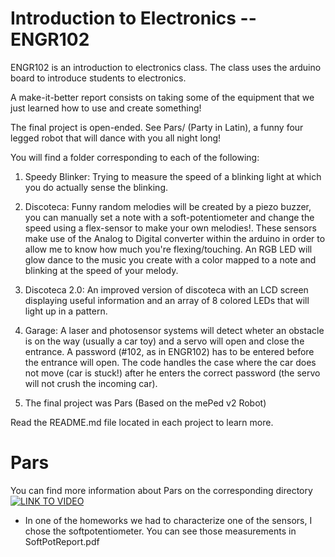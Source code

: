 # Introduction to Electronics -- ENGR102
ENGR102 is an introduction to electronics class. The class uses the arduino board to introduce students to electronics.

A make-it-better report consists on taking some of the equipment that we just learned how to use and create something!

The final project is open-ended. See Pars/ (Party in Latin), a funny four legged robot that will dance with you all night long! 

You will find a folder corresponding to each of the following:

1. Speedy Blinker: Trying to measure the speed of a blinking light at which you do actually sense the blinking.

2. Discoteca: Funny random melodies will be created by a piezo buzzer, you can manually set a note with a soft-potentiometer and change the speed using a flex-sensor to make your own melodies!. These sensors make use of the Analog to Digital converter within the arduino in order to allow me to know how much you're flexing/touching. An RGB LED will glow dance to the music you create with a color mapped to a note and blinking at the speed of your melody.

3. Discoteca 2.0: An improved version of discoteca with an LCD screen displaying useful information and an array of 8 colored LEDs that will light up in a pattern.

4. Garage: A laser and photosensor systems will detect wheter an obstacle is on the way (usually a car toy) and a servo will open and close the entrance. A password (#102, as in ENGR102) has to be entered before the entrance will open. The code handles the case where the car does not move (car is stuck!) after he enters the correct password (the servo will not crush the incoming car).

5. The final project was Pars (Based on the mePed v2 Robot)

Read the README.md file located in each project to learn more. 

# Pars
You can find more information about Pars on the corresponding directory
[![LINK TO VIDEO](https://i.ytimg.com/vi/2qAEbLpa97w/hqdefault.jpg)](https://youtu.be/2qAEbLpa97w)

* In one of the homeworks we had to characterize one of the sensors, I chose the softpotentiometer. You can see those measurements in SoftPotReport.pdf


